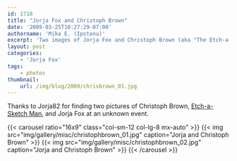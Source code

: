 ```yaml
---
id: 1718
title: "Jorja Fox and Christoph Brown"
date: '2009-03-25T10:27:29-07:00'
authorname: 'Mika E. (Ipstenu)'
excerpt: 'Two images of Jorja Fox and Christoph Brown (aka "The Etch-a-Sketch Man") at an unknown event.'
layout: post
categories:
    - 'Jorja Fox'
tags:
    - photos
thumbnail:
    url: /img/blog/2009/chrisbrown_01.jpg
---
```


Thanks to Jorja82 for finding two pictures of Christoph Brown, [Etch-a-Sketch Man](http://www.etchu.com/), and Jorja Fox at an unknown event.

{{< carousel ratio="16x9" class="col-sm-12 col-lg-8 mx-auto" >}}
  {{< img src="img/gallery/misc/christophbrown_01.jpg" caption="Jorja and Christoph Brown" >}}
  {{< img src="img/gallery/misc/christophbrown_02.jpg" caption="Jorja and Christoph Brown" >}}
{{< /carousel >}}

